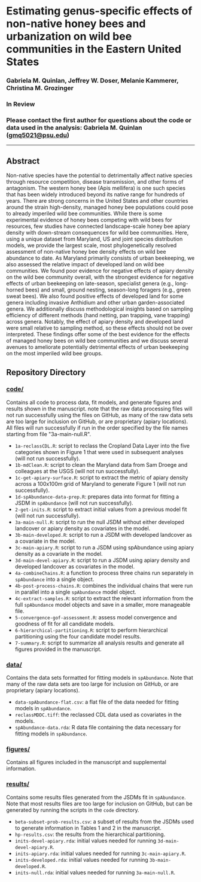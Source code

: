 # Estimating genus-specific effects of non-native honey bees and urbanization on wild bee communities in the Eastern United States 

### Gabriela M. Quinlan, Jeffrey W. Doser, Melanie Kammerer, Christina M. Grozinger 

### In Review

### Please contact the first author for questions about the code or data used in the analysis: Gabriela M. Quinlan (gmq5021@psu.edu)

---------------------------------

## Abstract

Non-native species have the potential to detrimentally affect native species through resource competition, disease transmission, and other forms of antagonism. The western honey bee (Apis mellifera) is one such species that has been widely introduced beyond its native range for hundreds of years. There are strong concerns in the United States and other countries around the strain high-density, managed honey bee populations could pose to already imperiled wild bee communities. While there is some experimental evidence of honey bees competing with wild bees for resources, few studies have connected landscape-scale honey bee apiary density with down-stream consequences for wild bee communities. Here, using a unique dataset from Maryland, US and joint species distribution models, we provide the largest scale, most phylogenetically resolved assessment of non-native honey bee density effects on wild bee abundance to date. As Maryland primarily consists of urban beekeeping, we also assessed the relative impact of developed land on wild bee communities. We found poor evidence for negative effects of apiary density on the wild bee community overall, with the strongest evidence for negative effects of urban beekeeping on late-season, specialist genera (e.g., long-horned bees) and small, ground nesting, season-long foragers (e.g., green sweat bees). We also found positive effects of developed land for some genera including invasive Anthidium and other urban garden-associated genera. We additionally discuss methodological insights based on sampling efficiency of different methods (hand netting, pan trapping, vane trapping) across genera. Notably, the effect of apiary density and developed land were small relative to sampling method, so these effects should not be over interpreted. These findings offer some of the best evidence for the effects of managed honey bees on wild bee communities and we discuss several avenues to ameliorate potentially detrimental effects of urban beekeeping on the most imperiled wild bee groups. 

## Repository Directory

### [code/](./code/)

Contains all code to process data, fit models, and generate figures and results shown in the manuscript. note that the raw data processing files will not run successfully using the files on GitHub, as many of the raw data sets are too large for inclusion on GitHub, or are proprietary (apiary locations). All files will run successfully if run in the order specified by the file names starting from file "3a-main-null.R".  

+ `1a-reclassCDL.R`: script to reclass the Cropland Data Layer into the five categories shown in Figure 1 that were used in subsequent analyses (will not run successfully). 
+ `1b-mdClean.R`: script to clean the Maryland data from Sam Droege and colleagues at the USGS (will not run successfully).
+ `1c-get-apiary-surface.R`: script to extract the metric of apiary density across a 100x100m grid of Maryland to generate Figure 1 (will not run successfully).  
+ `1d-spAbundance-data-prep.R`: prepares data into format for fitting a JSDM in `spAbundance` (will not run successfully).
+ `2-get-inits.R`: script to extract initial values from a previous model fit (will not run successfully).
+ `3a-main-null.R`: script to run the null JSDM without either developed landcover or apiary density as covariates in the model. 
+ `3b-main-developed.R`: script to run a JSDM with developed landcover as a covariate in the model.
+ `3c-main-apiary.R`: script to run a JSDM using spAbundance using apiary density as a covariate in the model.
+ `3d-main-devel-apiary.R`: script to run a JSDM using apiary density and developed landcover as covariates in the model.
+ `4a-combineChains.R`: a function to process three chains run separately in `spAbundance` into a single object.
+ `4b-post-process-chains.R`: combines the individual chains that were run in parallel into a single `spAbundance` model object.
+ `4c-extract-samples.R`: script to extract the relevant information from the full `spAbundance` model objects and save in a smaller, more manageable file.
+ `5-convergence-gof-assessment.R`: assess model convergence and goodness of fit for all candidate models.
+ `6-hierarchical-partitioning.R`: script to perform hierarchical partitioning using the four candidate model results.
+ `7-summary.R`: script to summarize all analysis results and generate all figures provided in the manuscript.

### [data/](./data/)

Contains the data sets formatted for fitting models in `spAbundance`. Note that many of the raw data sets are too large for inclusion on GitHub, or are proprietary (apiary locations). 

+ `data-spAbundance-flat.csv`: a flat file of the data needed for fitting models in `spAbundance`. 
+ `reclassMDDC.tiff`: the reclassed CDL data used as covariates in the models.
+ `spAbundance-data.rda`: R data file containing the data necessary for fitting models in `spAbundance`.

### [figures/](.figures/)

Contains all figures included in the manuscript and supplemental information.

### [results/](.results/)

Contains some results files generated from the JSDMs fit in `spAbundance`. Note that most results files are too large for inclusion on GitHub, but can be generated by running the scripts in the `code` directory.

+ `beta-subset-prob-results.csv`: a subset of results from the JSDMs used to generate information in Tables 1 and 2 in the manuscript. 
+ `hp-results.csv`: the results from the hierarchical partitioning.
+ `inits-devel-apiary.rda`: initial values needed for running `3d-main-devel-apiary.R`. 
+ `inits-apiary.rda`: initial values needed for running `3c-main-apiary.R`. 
+ `inits-developed.rda`: initial values needed for running `3b-main-developed.R`.
+ `inits-null.rda`: initial values needed for running `3a-main-null.R`. 
